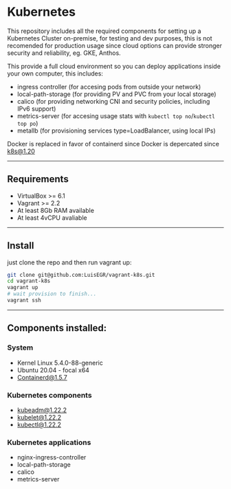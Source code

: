 # Kubernetes

This repository includes all the required components for setting up a Kubernetes Cluster on-premise, for testing and dev purposes, this is not recomended for production usage since cloud options can provide stronger security and reliability, eg. GKE, Anthos.

This provide a full cloud environment so you can deploy applications inside your own computer, this includes:

- ingress controller (for accesing pods from outside your network)
- local-path-storage (for providing PV and PVC from your local storage)
- calico (for providing networking CNI and security policies, including IPv6 support) 
- metrics-server (for accesing usage stats with `kubectl top no`/`kubectl top po`)
- metallb (for provisioning services type=LoadBalancer, using local IPs)


Docker is replaced in favor of containerd since Docker is depercated since k8s@1.20

---
## Requirements

- VirtualBox >= 6.1
- Vagrant >= 2.2
- At least 8Gb RAM available
- At least 4vCPU avaliable

---
## Install

just clone the repo and then run vagrant up:
```bash
git clone git@github.com:LuisEGR/vagrant-k8s.git
cd vagrant-k8s
vagrant up
# wait provision to finish...
vagrant ssh
```

---

## Components installed:

### System 
- Kernel Linux 5.4.0-88-generic  
- Ubuntu 20.04 - focal x64  
- Containerd@1.5.7 



### Kubernetes components

- kubeadm@1.22.2  
- kubelet@1.22.2  
- kubectl@1.22.2  

### Kubernetes applications

- nginx-ingress-controller
- local-path-storage
- calico
- metrics-server




